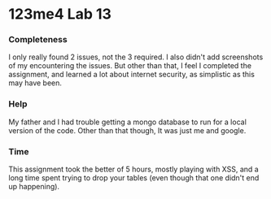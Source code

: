 # 123me4 Lab 13
### Completeness
I only really found 2 issues, not the 3 required.  I also didn't add screenshots of my encountering the issues.  But other than that, I feel I completed the assignment, and learned a lot about internet security, as simplistic as this may have been.

### Help
My father and I had trouble getting a mongo database to run for a local version of the code.  Other than that though, It was just me and google.

### Time
This assignment took the better of 5 hours, mostly playing with XSS, and a long time spent trying to drop your tables (even though that one didn't end up happening).